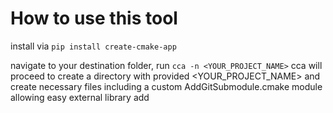 # How to use this tool

install via `pip install create-cmake-app`

navigate to your destination folder, run `cca -n <YOUR_PROJECT_NAME>`
cca will proceed to create a directory with provided <YOUR_PROJECT_NAME> and create necessary files
including a custom AddGitSubmodule.cmake module allowing easy external library add
